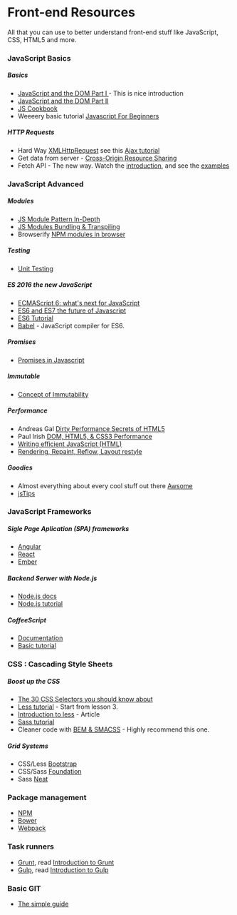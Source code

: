 # Front-end Resources
All that you can use to better understand front-end stuff like JavaScript, CSS, HTML5 and more.


### JavaScript Basics

##### Basics
- [JavaScript and the DOM Part I ](https://www.youtube.com/watch?v=hM9h1wN4rfU) - This is nice introduction
- [JavaScript and the DOM Part II](https://www.youtube.com/watch?v=V2xVkb-_ySY)
- [JS Cookbook](http://www.javascriptcookbook.com/)
- Weeeery basic tutorial [Javascript For Beginners](https://www.youtube.com/watch?v=fGdd9qNwQdQ&index=1&list=PLoYCgNOIyGACnrXwo5HMCfOH9VT05znGv)

#####  HTTP Requests
 - Hard Way [XMLHttpRequest](https://developer.mozilla.org/en-US/docs/Web/API/XMLHttpRequest/Using_XMLHttpRequest) see this [Ajax tutorial](https://www.youtube.com/watch?v=qqRiDlm-SnY)
 - Get data from server - [Cross-Origin Resource Sharing](http://www.html5rocks.com/en/tutorials/cors/)
 - Fetch API - The new way. Watch the [introduction](https://www.youtube.com/watch?v=g6-ZwZmRncs&index=33&list=PLlj9Yxc-C7XEK7Oju9y3gh-bGT__i2Eo1), and see the
[examples](https://developer.mozilla.org/en-US/docs/Web/API/Fetch_API/Using_Fetch)


### JavaScript Advanced

##### Modules
 - [JS Module Pattern In-Depth](http://www.adequatelygood.com/JavaScript-Module-Pattern-In-Depth.html)
 - [JS Modules Bundling & Transpiling](https://www.sitepoint.com/javascript-modules-bundling-transpiling/)
 - Browserify [NPM modules in browser](https://scotch.io/tutorials/getting-started-with-browserify)

##### Testing
 - [Unit Testing](https://www.sitepoint.com/unit-test-javascript-mocha-chai/)

##### ES 2016 the new JavaScript
 - [ECMAScript 6: what's next for JavaScript](https://www.youtube.com/watch?v=G21rdWfa_as)
 - [ES6 and ES7 the future of Javascript ](https://www.youtube.com/watch?v=6AytbSdWBKg)
 - [ES6 Tutorial](https://www.youtube.com/playlist?list=PL57atfCFqj2h5fpdZD-doGEIs0NZxeJTX)
 - [Babel](http://babeljs.io/) - JavaScript compiler for ES6.

##### Promises
 - [Promises in Javascript ](https://www.youtube.com/watch?v=oa2clhsYIDY)

##### Immutable
 - [Concept of Immutability](https://www.youtube.com/watch?v=YFP8lbdZ0cs&index=35)

##### Performance
 - Andreas Gal [Dirty Performance Secrets of HTML5](https://www.youtube.com/watch?v=t8x40JXUeWA)
 - Paul Irish [DOM, HTML5, & CSS3 Performance](http://www.paulirish.com/2011/dom-html5-css3-performance/)
 - [Writing efficient JavaScript (HTML)](https://msdn.microsoft.com/en-us/library/windows/apps/hh781219.aspx)
 - [Rendering, Repaint, Reflow, Layout restyle](http://www.phpied.com/rendering-repaint-reflowrelayout-restyle/)

##### Goodies
 - Almost everything about every cool stuff out there [Awsome](https://github.com/sindresorhus/awesome)
 - [jsTips](http://www.jstips.co/)


### JavaScript Frameworks

##### Sigle Page Aplication (SPA) frameworks
 - [Angular](https://angular.io/)
 - [React](https://facebook.github.io/react/)
 - [Ember](http://emberjs.com/)

##### Backend Serwer with Node.js
 - [Node.js docs](https://nodejs.org/api/)
 - [Node.js tutorial](http://code.tutsplus.com/tutorials/nodejs-for-beginners--net-26314)

##### CoffeeScript
- [Documentation](http://coffeescript.org/)
- [Basic tutorial](https://www.youtube.com/watch?v=LwYGPc-6sa0)


### CSS : Cascading Style Sheets

##### Boost up the CSS
 - [The 30 CSS Selectors you should know about](http://code.tutsplus.com/tutorials/the-30-css-selectors-you-must-memorize--net-16048)
 - [Less tutorial](https://www.youtube.com/playlist?list=PL6gx4Cwl9DGCshbAx1JpBtNoKh8iKAAiy) - Start from lesson 3.
 - [Introduction to less](https://scotch.io/tutorials/getting-started-with-less) - Article
 - [Sass tutorial](https://www.youtube.com/playlist?list=PL2CB1F80266E986EA)
 - Cleaner code with [BEM & SMACSS](https://www.youtube.com/watch?v=IKFq2cSbQ4Q&index=12) - Highly recommend this one.

##### Grid Systems
 - CSS/Less [Bootstrap](http://getbootstrap.com/)
 - CSS/Sass [Foundation](http://foundation.zurb.com/)
 - Sass [Neat](http://neat.bourbon.io/)


### Package management
 - [NPM](https://www.npmjs.com/)
 - [Bower](http://bower.io/)
 - [Webpack](https://webpack.github.io/)


### Task runners
 - [Grunt](http://gruntjs.com/), read [Introduction to Grunt](https://scotch.io/tutorials/a-simple-guide-to-getting-started-with-grunt)
 - [Gulp](http://gulpjs.com/), read [Introduction to Gulp](https://scotch.io/tutorials/automate-your-tasks-easily-with-gulp-js)


### Basic GIT
- [The simple guide](http://rogerdudler.github.io/git-guide/)
